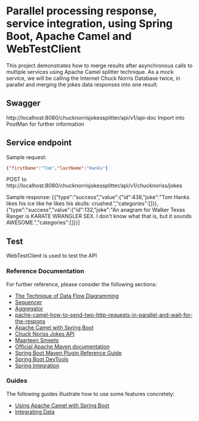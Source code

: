 # Parallel processing response, service integration, using Spring Boot, Apache Camel and WebTestClient

This project demonstrates how to merge results after asynchronous calls to multiple services using Apache Camel splitter technique.
As a mock service, we will be calling the Internet Chuck Norris Database twice, in parallel and merging the jokes data responses into one result.


## Swagger 
http://localhost:8080/chucknorrisjokessplitter/api/v1/api-doc
Import into PostMan for further information

## Service endpoint
Sample request:
```json
{"firstName":"Tom","lastName":"Hanks"}
```
POST to http://localhost:8080/chucknorrisjokessplitter/api/v1/chucknoriss/jokes

Sample response:
[{"type":"success","value":{"id":438,"joke":"Tom Hanks likes his ice like he likes his skulls: crushed.","categories":[]}},{"type":"success","value":{"id":132,"joke":"An anagram for Walker Texas Ranger is KARATE WRANGLER SEX. I don't know what that is, but it sounds AWESOME.","categories":[]}}]

## Test
WebTestClient is used to test the API

### Reference Documentation
For further reference, please consider the following sections:

* [The Technique of Data Flow Diagramming](https://spot.colorado.edu/~kozar/DFDtechnique.html)
* [Sequencer](https://www.enterpriseintegrationpatterns.com/patterns/messaging/Sequencer.html)
* [Aggregator](https://www.enterpriseintegrationpatterns.com/patterns/messaging/Aggregator.html)
* [pache-camel-how-to-send-two-http-requests-in-parallel-and-wait-for-the-respons](https://stackoverflow.com/questions/37388376/apache-camel-how-to-send-two-http-requests-in-parallel-and-wait-for-the-respons/37411289#37411289)
* [Apache Camel with Spring Boot](https://www.baeldung.com/apache-camel-spring-boot)
* [Chuck Noriss Jokes API](http://www.icndb.com/api/)
* [Maarteen Smeets](https://technology.amis.nl/2019/08/09/apache-camel-and-spring-boot-calling-multiple-services-in-parallel-and-merging-results/)
* [Official Apache Maven documentation](https://maven.apache.org/guides/index.html)
* [Spring Boot Maven Plugin Reference Guide](https://docs.spring.io/spring-boot/docs/2.1.7.RELEASE/maven-plugin/)
* [Spring Boot DevTools](https://docs.spring.io/spring-boot/docs/{bootVersion}/reference/htmlsingle/#using-boot-devtools)
* [Spring Integration](https://docs.spring.io/spring-boot/docs/{bootVersion}/reference/htmlsingle/#boot-features-integration)

### Guides
The following guides illustrate how to use some features concretely:

* [Using Apache Camel with Spring Boot](https://camel.apache.org/spring-boot)
* [Integrating Data](https://spring.io/guides/gs/integration/)


